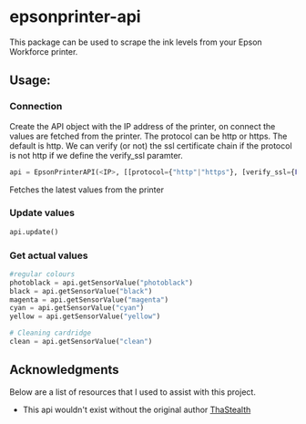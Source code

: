# epsonprinter-api
This package can be used to scrape the ink levels from your Epson Workforce printer.
## Usage:

### Connection
Create the API object with the IP address of the printer, on connect the values are fetched from the printer.
The protocol can be http or https. The default is http.
We can verify (or not) the ssl certificate chain if the protocol is not http if we define the verify_ssl paramter.
```python
api = EpsonPrinterAPI(<IP>, [[protocol={"http"|"https"}, [verify_ssl={False|True}]])
```

Fetches the latest values from the printer
### Update values
```python
api.update()
```
### Get actual values
```python
#regular colours
photoblack = api.getSensorValue("photoblack")
black = api.getSensorValue("black")
magenta = api.getSensorValue("magenta")
cyan = api.getSensorValue("cyan")
yellow = api.getSensorValue("yellow")

# Cleaning cardridge
clean = api.getSensorValue("clean")
```


<!-- ACKNOWLEDGMENTS -->
## Acknowledgments

Below are a list of resources that I used to assist with this project.

* This api wouldn't exist without the original author [ThaStealth](https://github.com/thastealth)
